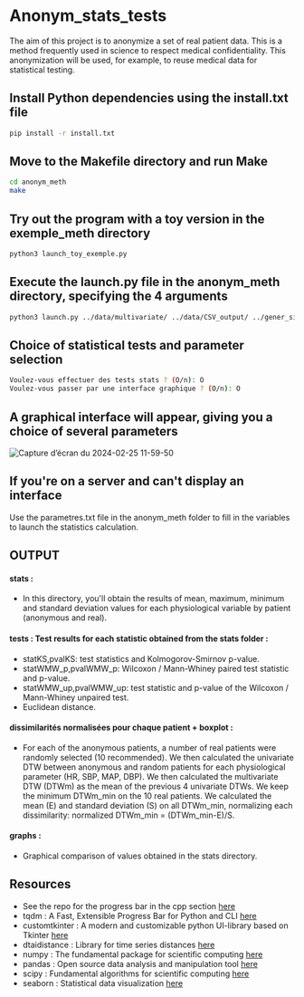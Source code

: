 
# Anonym_stats_tests

The aim of this project is to anonymize a set of real patient data. This is a method frequently used in science to respect medical confidentiality. This anonymization will be used, for example, to reuse medical data for statistical testing.


## Install Python dependencies using the install.txt file

```bash
pip install -r install.txt
```
## Move to the Makefile directory and run Make

```bash
cd anonym_meth
make
```
## Try out the program with a toy version in the exemple_meth directory

```bash
python3 launch_toy_exemple.py
```
## Execute the launch.py file in the anonym_meth directory, specifying the 4 arguments

```bash 
python3 launch.py ../data/multivariate/ ../data/CSV_output/ ../gener_simulated_data_meth/ 1000
```
## Choice of statistical tests and parameter selection

```bash 
Voulez-vous effectuer des tests stats ? (O/n): O
Voulez-vous passer par une interface graphique ? (O/n): O
```
## A graphical interface will appear, giving you a choice of several parameters

![Capture d’écran du 2024-02-25 11-59-50](https://github.com/DamienCode404/Anonym_stats_tests/assets/116463750/760b9b49-7fcf-495f-8a85-77610cc22443)

## If you're on a server and can't display an interface

Use the parametres.txt file in the anonym_meth folder to fill in the variables to launch the statistics calculation.

## OUTPUT 

#### stats : 
- In this directory, you'll obtain the results of mean, maximum, minimum and standard deviation values for each physiological variable by patient (anonymous and real).

#### tests : Test results for each statistic obtained from the stats folder :
- statKS,pvalKS: test statistics and Kolmogorov-Smirnov p-value.
- statWMW_p,pvalWMW_p: Wilcoxon / Mann-Whiney paired test statistic and p-value.
- statWMW_up,pvalWMW_up: test statistic and p-value of the Wilcoxon / Mann-Whiney unpaired test.
- Euclidean distance.

#### dissimilarités normalisées pour chaque patient + boxplot :
- For each of the anonymous patients, a number of real patients were randomly selected (10 recommended). We then calculated the univariate DTW between anonymous and random patients for each physiological parameter (HR, SBP, MAP, DBP). We then calculated the multivariate DTW (DTWm) as the mean of the previous 4 univariate DTWs. We keep the minimum DTWm_min on the 10 real patients. We calculated the mean (E) and standard deviation (S) on all DTWm_min, normalizing each dissimilarity: normalized DTWm_min = (DTWm_min-E)/S.

#### graphs :
- Graphical comparison of values obtained in the stats directory.

## Resources

- See the repo for the progress bar in the cpp section [here](https://github.com/gipert/progressbar/tree/master)
- tqdm : A Fast, Extensible Progress Bar for Python and CLI [here](https://github.com/tqdm/tqdm)
- customtkinter : A modern and customizable python UI-library based on Tkinter [here](https://github.com/TomSchimansky/CustomTkinter)
- dtaidistance : Library for time series distances [here](https://dtaidistance.readthedocs.io/en/latest/)
- numpy : The fundamental package for scientific computing [here](https://numpy.org/)
- pandas : Open source data analysis and manipulation tool [here](https://pandas.pydata.org/)
- scipy : Fundamental algorithms for scientific computing [here](https://scipy.org/)
- seaborn : Statistical data visualization [here](https://seaborn.pydata.org/)

